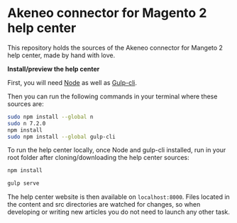 # Akeneo connector for Magento 2 help center
This repository holds the sources of the Akeneo connector for Mangeto 2 help center, made by hand with love.

**Install/preview the help center**

First, you will need [Node](https://nodejs.org/en/) as well as [Gulp-cli](https://github.com/gulpjs/gulp-cli).

Then you can run the following commands in your terminal where these sources are:
```bash
sudo npm install --global n
sudo n 7.2.0
npm install
sudo npm install --global gulp-cli
```

To run the help center locally, once Node and gulp-cli installed, run in your root folder after cloning/downloading the help center sources:

```bash
npm install

gulp serve
```

The help center website is then available on `localhost:8000`.
Files located in the content and src directories are watched for changes, so when developing or writing new articles you do not need to launch any other task.
